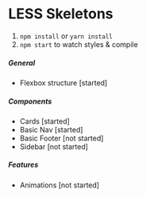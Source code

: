 # LESS Skeletons

1. ``npm install`` or ``yarn install``
2. ``npm start`` to watch styles & compile

##### General
- Flexbox structure [started]

##### Components
- Cards [started]
- Basic Nav [started]
- Basic Footer [not started]
- Sidebar [not started]

##### Features
- Animations [not started]
